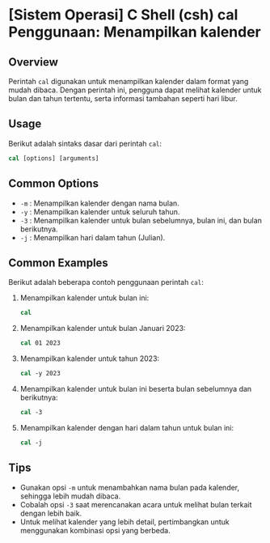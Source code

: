 # [Sistem Operasi] C Shell (csh) cal Penggunaan: Menampilkan kalender

## Overview
Perintah `cal` digunakan untuk menampilkan kalender dalam format yang mudah dibaca. Dengan perintah ini, pengguna dapat melihat kalender untuk bulan dan tahun tertentu, serta informasi tambahan seperti hari libur.

## Usage
Berikut adalah sintaks dasar dari perintah `cal`:

```csh
cal [options] [arguments]
```

## Common Options
- `-m` : Menampilkan kalender dengan nama bulan.
- `-y` : Menampilkan kalender untuk seluruh tahun.
- `-3` : Menampilkan kalender untuk bulan sebelumnya, bulan ini, dan bulan berikutnya.
- `-j` : Menampilkan hari dalam tahun (Julian).

## Common Examples
Berikut adalah beberapa contoh penggunaan perintah `cal`:

1. Menampilkan kalender untuk bulan ini:
   ```csh
   cal
   ```

2. Menampilkan kalender untuk bulan Januari 2023:
   ```csh
   cal 01 2023
   ```

3. Menampilkan kalender untuk tahun 2023:
   ```csh
   cal -y 2023
   ```

4. Menampilkan kalender untuk bulan ini beserta bulan sebelumnya dan berikutnya:
   ```csh
   cal -3
   ```

5. Menampilkan kalender dengan hari dalam tahun untuk bulan ini:
   ```csh
   cal -j
   ```

## Tips
- Gunakan opsi `-m` untuk menambahkan nama bulan pada kalender, sehingga lebih mudah dibaca.
- Cobalah opsi `-3` saat merencanakan acara untuk melihat bulan terkait dengan lebih baik.
- Untuk melihat kalender yang lebih detail, pertimbangkan untuk menggunakan kombinasi opsi yang berbeda.